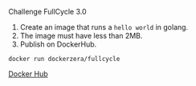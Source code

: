 Challenge FullCycle 3.0

1. Create an image that runs a `hello world` in golang.
2. The image must have less than 2MB.
3. Publish on DockerHub.

```shell
docker run dockerzera/fullcycle
```

[Docker Hub](https://hub.docker.com/r/dockerzera/fullcycle)
